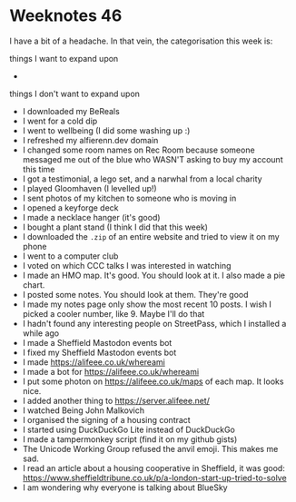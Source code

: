 # Weeknotes 46

I have a bit of a headache. In that vein, the categorisation this week is:

things I want to expand upon

- &nbsp;

things I don't want to expand upon

- I downloaded my BeReals
- I went for a cold dip
- I went to wellbeing (I did some washing up :)
- I refreshed my alfierenn.dev domain
- I changed some room names on Rec Room because someone messaged me out of the blue who WASN'T asking to buy my account this time
- I got a testimonial, a lego set, and a narwhal from a local charity
- I played Gloomhaven (I levelled up!)
- I sent photos of my kitchen to someone who is moving in
- I opened a keyforge deck
- I made a necklace hanger (it's good)
- I bought a plant stand (I think I did that this week)
- I downloaded the `.zip` of an entire website and tried to view it on my phone
- I went to a computer club
- I voted on which CCC talks I was interested in watching
- I made an HMO map. It's good. You should look at it. I also made a pie chart.
- I posted some notes. You should look at them. They're good
- I made my notes page only show the most recent 10 posts. I wish I picked a cooler number, like 9. Maybe I'll do that
- I hadn't found any interesting people on StreetPass, which I installed a while ago
- I made a Sheffield Mastodon events bot
- I fixed my Sheffield Mastodon events bot
- I made <https://alifeee.co.uk/whereami>
- I made a bot for <https://alifeee.co.uk/whereami>
- I put some photon on <https://alifeee.co.uk/maps> of each map. It looks nice.
- I added another thing to <https://server.alifeee.net/>
- I watched Being John Malkovich
- I organised the signing of a housing contract
- I started using DuckDuckGo Lite instead of DuckDuckGo
- I made a tampermonkey script (find it on my github gists)
- The Unicode Working Group refused the anvil emoji. This makes me sad.
- I read an article about a housing cooperative in Sheffield, it was good: <https://www.sheffieldtribune.co.uk/p/a-london-start-up-tried-to-solve>
- I am wondering why everyone is talking about BlueSky
